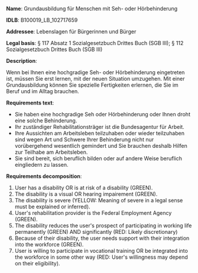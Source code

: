 <b>Name</b>: Grundausbildung für Menschen mit Seh- oder Hörbehinderung

<b>IDLB</b>: B100019_LB_102717659

<b>Addressee</b>: Lebenslagen für Bürgerinnen und Bürger

<b>Legal basis</b>: § 117 Absatz 1 Sozialgesetzbuch Drittes Buch (SGB III); § 112 Sozialgesetzbuch Drittes Buch (SGB III)

<b>Description</b>: 

Wenn bei Ihnen eine hochgradige Seh- oder Hörbehinderung eingetreten ist,
müssen Sie erst lernen, mit der neuen Situation umzugehen. Mit einer
Grundausbildung können Sie spezielle Fertigkeiten erlernen, die Sie im Beruf
und im Alltag brauchen.

<b>Requirements text</b>:

  * Sie haben eine hochgradige Seh oder Hörbehinderung oder Ihnen droht eine solche Behinderung.
  * Ihr zuständiger Rehabilitationsträger ist die Bundesagentur für Arbeit.
  * Ihre Aussichten am Arbeitsleben teilzuhaben oder wieder teilzuhaben sind wegen Art und Schwere Ihrer Behinderung nicht nur vorübergehend wesentlich gemindert und Sie brauchen deshalb Hilfen zur Teilhabe am Arbeitsleben.
  * Sie sind bereit, sich beruflich bilden oder auf andere Weise beruflich eingliedern zu lassen.

<b>Requirements decomposition</b>:

1. User has a disability OR is at risk of a disability (GREEN).
2. The disability is a visual OR hearing impairement (GREEN).
3. The disability is severe (YELLOW: Meaning of severe in a legal sense must be explained or inferred).
4. User's rehabilitation provider is the Federal Employment Agency (GREEN).
5. The disability reduces the user's prospect of participating in working life permanently (GREEN) AND significantly (RED: Likely discretionary)
6. Because of their disability, the user needs support with their integration into the workforce (GREEN).
7. User is willing to participate in vocational training OR be integrated into the workforce in some other way (RED: User's willingness may depend on their eligibility).